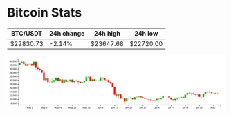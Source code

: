 # Bitcoin Stats

BTC/USDT|24h change|24h high|24h low|
|---|---|---|---|
|$22830.73|-2.14%|$23647.68|$22720.00|

<img src="./chart.svg">
